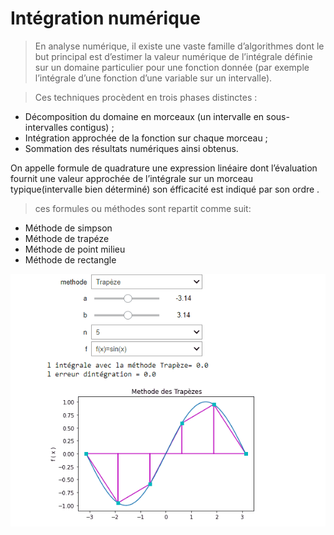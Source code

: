 # Intégration numérique 

> En analyse numérique, il existe une vaste famille d’algorithmes dont le but principal est d’estimer la valeur numérique de l’intégrale définie sur un domaine particulier pour une fonction donnée (par exemple l’intégrale d’une fonction d’une variable sur un intervalle).

> Ces techniques procèdent en trois phases distinctes :

* Décomposition du domaine en morceaux (un intervalle en sous-intervalles contigus) ;
* Intégration approchée de la fonction sur chaque morceau ;
* Sommation des résultats numériques ainsi obtenus.

On appelle formule de quadrature une expression linéaire dont l’évaluation fournit une valeur approchée de l’intégrale sur un morceau typique(intervalle bien déterminé)
son éfficacité est indiqué par  son ordre .
>  ces formules ou méthodes sont repartit comme suit:
* Méthode de simpson
* Méthode de trapéze
* Méthode de point milieu
* Méthode de rectangle


![Alt Text](demo.gif)
